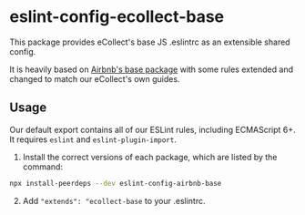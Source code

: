 # eslint-config-ecollect-base

This package provides eCollect's base JS .eslintrc as an extensible shared config.

It is heavily based on [Airbnb's base package](https://github.com/airbnb/javascript/tree/master/packages/eslint-config-airbnb-base) with some rules extended and changed to match our eCollect's own guides.

## Usage

Our default export contains all of our ESLint rules, including ECMAScript 6+. It requires `eslint` and `eslint-plugin-import`.

1. Install the correct versions of each package, which are listed by the command:

  ```sh
  npx install-peerdeps --dev eslint-config-airbnb-base
  ```
2. Add `"extends": "ecollect-base` to your .eslintrc.
